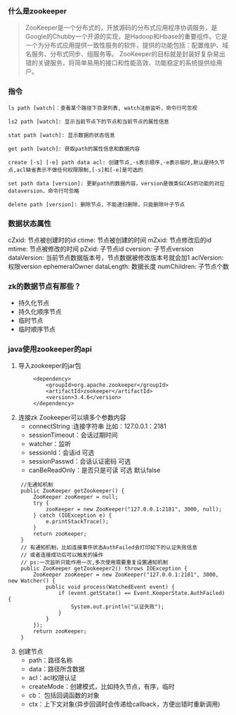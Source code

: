 ### 什么是zookeeper

> ZooKeeper是一个分布式的，开放源码的分布式应用程序协调服务，是Google的Chubby一个开源的实现，是Hadoop和Hbase的重要组件。它是一个为分布式应用提供一致性服务的软件，提供的功能包括：配置维护、域名服务、分布式同步、组服务等。
ZooKeeper的目标就是封装好复杂易出错的关键服务，将简单易用的接口和性能高效、功能稳定的系统提供给用户。


### 指令
```
ls path [watch]：查看某个路径下目录列表, watch注册监听，命令行可忽视

ls2 path [watch]: 显示当前节点下的节点和当前节点的属性信息

stat path [watch]: 显示数据的状态信息

get path [watch]: 获取path的属性信息和数据内容

create [-s] [-e] path data acl: 创建节点,-s表示顺序,-e表示临时,默认是持久节点,acl缺省表示不做任何权限限制,[-s]和[-e]是可选的

set path data [version]: 更新path的数据内容，version是做类似CAS的功能的对应dataversion，命令行可忽略

delete path [version]: 删除节点，不能递归删除，只能删除叶子节点
```

### 数据状态属性
cZxid: 节点被创建时的id
ctime: 节点被创建的时间
mZxid: 节点修改后的id
mtime: 节点被修改的时间
pZxid: 子节点id
cversion: 子节点version
dataVersion: 当前节点数据版本号，节点数据被修改版本号就会加1
aclVersion: 权限version
ephemeralOwner
dataLength: 数据长度
numChildren: 子节点个数


### zk的数据节点有那些？
* 持久化节点
* 持久化顺序节点
* 临时节点
* 临时顺序节点

### java使用zookeeper的api
1. 导入zookeeper的jar包
```
		<dependency>
            <groupId>org.apache.zookeeper</groupId>
            <artifactId>zookeeper</artifactId>
            <version>3.4.6</version>
        </dependency>
```

2. 连接zk
Zookeeper可以填多个参数内容
	* connectString :连接字符串 比如：127.0.0.1：2181
	* sessionTimeout：会话过期时间
	* watcher：监听
	* sessionId：会话id 可选
	* sessionPasswd：会话认证密码 可选 
	* canBeReadOnly：是否只是可读 可选 默认false
```
	//无通知机制
	public ZooKeeper getZookeeper() {
		ZooKeeper zooKeeper = null;
		try {
			zooKeeper = new ZooKeeper("127.0.0.1:2181", 3000, null);
		} catch (IOException e) {
			e.printStackTrace();
		}
		return zooKeeper;
	}
	// 有通知机制，比如连接事件状态AuthFailed会打印如下的认证失败信息
	// 或者连接成功后可以触发的操作
	// ps:一次监听只能作用一次,多次使用需要重复设置通知机制
	public ZooKeeper getZookeeper2() throws IOException {
		ZooKeeper zooKeeper = new ZooKeeper("127.0.0.1:2181", 3000, new Watcher() {
			public void process(WatchedEvent event) {
				if (event.getState() == Event.KeeperState.AuthFailed) {
					System.out.println("认证失败");
				}
			}
		});
		return zooKeeper;
	}
```

3. 创建节点
	* path：路径名称
	* data：路径所含数据
	* acl：acl权限认证
	* createMode：创建模式，比如持久节点，有序，临时
	* cb： 包括回调函数的对象
	* ctx：上下文对象(异步回调时会传递给callback，方便出错时重新调用)






